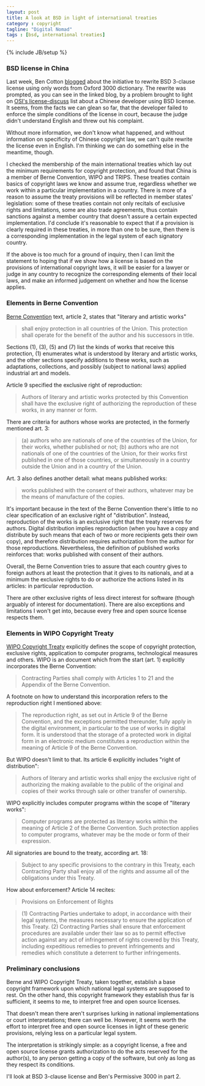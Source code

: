 ```yaml
---
layout: post
title: A look at BSD in light of international treaties
category : copyright
tagline: "Digital Nomad"
tags : [bsd, international treaties]
---
```

{% include JB/setup %}

### BSD license in China

Last week, Ben Cotton [blogged](http://blog.funnelfiasco.com/wp-trackback.php?p=1638) about the initiative to rewrite BSD 3-clause license using only words from Oxford 3000 dictionary. The rewrite was prompted, as you can see in the linked blog, by a problem brought to light on [OSI's license-discuss](http://projects.opensource.org/pipermail/license-discuss/2015-January/001626.html) list about a Chinese developer using BSD license. It seems, from the facts we can glean so far, that the developer failed to enforce the simple conditions of the license in court, because the judge didn't understand English and threw out his complaint.

Without more information, we don't know what happened, and without information on specificity of Chinese copyright law, we can't quite rewrite the license even in English. I'm thinking we can do something else in the meantime, though.

I checked the membership of the main international treaties which lay out the minimum requirements for copyright protection, and found that China is a member of Berne Convention, WIPO and TRIPS. These treaties contain basics of copyright laws we know and assume true, regardless whether we work within a particular implementation in a country. There is more of a reason to assume the treaty provisions will be reflected in member states' legislation: some of these treaties contain not only recitals of exclusive rights and limitations, some are also trade agreements, thus contain sanctions against a member country that doesn't assure a certain expected implementation. I'd conclude it's reasonable to expect that if a provision is clearly required in these treaties, in more than one to be sure, then there is a corresponding implementation in the legal system of each signatory country.

If the above is too much for a ground of inquiry, then I can limit the statement to hoping that if we show how a license is based on the provisions of international copyright laws, it will be easier for a lawyer or judge in any country to recognize the corresponding elements of their local laws, and make an informed judgement on whether and how the license applies.

### Elements in Berne Convention

[Berne Convention](http://www.wipo.int/treaties/en/text.jsp?file_id=283698) text, article 2, states that "literary and artistic works"

> shall enjoy protection in all countries of the Union. This protection shall operate for the benefit of the author and his successors in title.

Sections (1), (3), (5) and (7) list the kinds of works that receive this protection, (1) enumerates what is understood by literary and artistic works, and the other sections specify additions to these works, such as adaptations, collections, and possibly (subject to national laws) applied industrial art and models.

Article 9 specified the exclusive right of reproduction:

> Authors of literary and artistic works protected by this Convention shall have the exclusive right of authorizing the reproduction of these works, in any manner or form.

There are criteria for authors whose works are protected, in the formerly mentioned art. 3:

> (a) authors who are nationals of one of the countries of the Union, for their works, whether published or not;
> (b) authors who are not nationals of one of the countries of the Union, for their works first published in one of those countries, or simultaneously in a country outside the Union and in a country of the Union.

Art. 3 also defines another detail: what means published works:

> works published with the consent of their authors, whatever may be the means of manufacture of the copies.

It's important because in the text of the Berne Convention there's little to no clear specification of an exclusive right of "distribution". Instead, reproduction of the works is an exclusive right that the treaty reserves for authors. Digital distribution implies reproduction (when you have a copy and distribute by such means that each of two or more recipients gets their own copy), and therefore distribution requires authorization from the author for those reproductions. Nevertheless, the definition of published works reinforces that: works published with consent of their authors.

Overall, the Berne Convention tries to assure that each country gives to foreign authors at least the protection that it gives to its nationals, and at a minimum the exclusive rights to do or authorize the actions listed in its articles: in particular reproduction.

There are other exclusive rights of less direct interest for software (though arguably of interest for documentation). There are also exceptions and limitations I won't get into, because every free and open source license respects them.

### Elements in WIPO Copyright Treaty

[WIPO Copyright Treaty](http://www.wipo.int/treaties/en/text.jsp?file_id=295166) explicitly defines the scope of copyright protection, exclusive rights, application to computer programs, technological measures and others. WIPO is an document which from the start (art. 1) explicitly incorporates the Berne Convention:

> Contracting Parties shall comply with Articles 1 to 21 and the Appendix of the Berne Convention.

A footnote on how to understand this incorporation refers to the reproduction right I mentioned above:

> The reproduction right, as set out in Article 9 of the Berne Convention, and the exceptions permitted thereunder, fully apply in the digital environment, in particular to the use of works in digital form. It is understood that the storage of a protected work in digital form in an electronic medium constitutes a reproduction within the meaning of Article 9 of the Berne Convention.

But WIPO doesn't limit to that. Its article 6 explicitly includes "right of distribution":

> Authors of literary and artistic works shall enjoy the exclusive right of authorizing the making available to the public of the original and copies of their works through sale or other transfer of ownership.

WIPO explicitly includes computer programs within the scope of "literary works":

> Computer programs are protected as literary works within the meaning of Article 2 of the Berne Convention. Such protection applies to computer programs, whatever may be the mode or form of their expression.

All signatories are bound to the treaty, according art. 18:

> Subject to any specific provisions to the contrary in this Treaty, each Contracting Party shall enjoy all of the rights and assume all of the obligations under this Treaty.

How about enforcement? Article 14 recites:

> Provisions on Enforcement of Rights

> (1) Contracting Parties undertake to adopt, in accordance with their legal systems, the measures necessary to ensure the application of this Treaty.
> (2) Contracting Parties shall ensure that enforcement procedures are available under their law so as to permit effective action against any act of infringement of rights covered by this Treaty, including expeditious remedies to prevent infringements and remedies which constitute a deterrent to further infringements. 

### Preliminary conclusions

Berne and WIPO Copyright Treaty, taken together, establish a base copyright framework upon which national legal systems are supposed to rest. On the other hand, this copyright framework they establish thus far is sufficient, it seems to me, to interpret free and open source licenses.

That doesn't mean there aren't surprises lurking in national implementations or court interpretations; there can well be. However, it seems worth the effort to interpret free and open source licenses in light of these generic provisions, relying less on a particular legal system.

The interpretation is strikingly simple: as a copyright license, a free and open source license grants authorization to do the acts reserved for the author(s), to any person getting a copy of the software, but only as long as they respect its conditions.

I'll look at BSD 3-clause license and Ben's Permissive 3000 in part 2.
